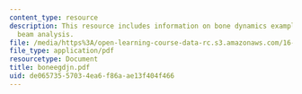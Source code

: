 ```yaml
---
content_type: resource
description: This resource includes information on bone dynamics examples - fall and
  beam analysis.
file: /media/https%3A/open-learning-course-data-rc.s3.amazonaws.com/16-423j-aerospace-biomedical-and-life-support-engineering-spring-2006/de06573557034ea6f86aae13f404f466_boneegdjn.pdf
file_type: application/pdf
resourcetype: Document
title: boneegdjn.pdf
uid: de065735-5703-4ea6-f86a-ae13f404f466
---
```

